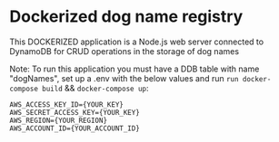 # Dockerized dog name registry

This DOCKERIZED application is a Node.js web server connected to DynamoDB for CRUD operations in the storage of dog names

Note: To run this application you must have a DDB table with name "dogNames", set up a .env with the below values and run `run docker-compose build` && `docker-compose up`:

```
AWS_ACCESS_KEY_ID={YOUR_KEY}
AWS_SECRET_ACCESS_KEY={YOUR_KEY}
AWS_REGION={YOUR_REGION}
AWS_ACCOUNT_ID={YOUR_ACCOUNT_ID}
```
